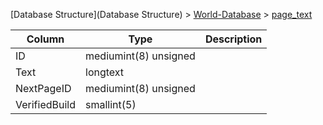 [Database Structure](Database Structure) > [World-Database](World-Database) > [page_text](page_text)

Column | Type | Description
--- | --- | ---
ID | mediumint(8) unsigned | 
Text | longtext | 
NextPageID | mediumint(8) unsigned | 
VerifiedBuild | smallint(5) | 
